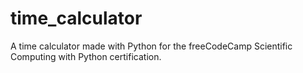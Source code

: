 # time_calculator
A time calculator made with Python for the freeCodeCamp Scientific Computing with Python certification.
